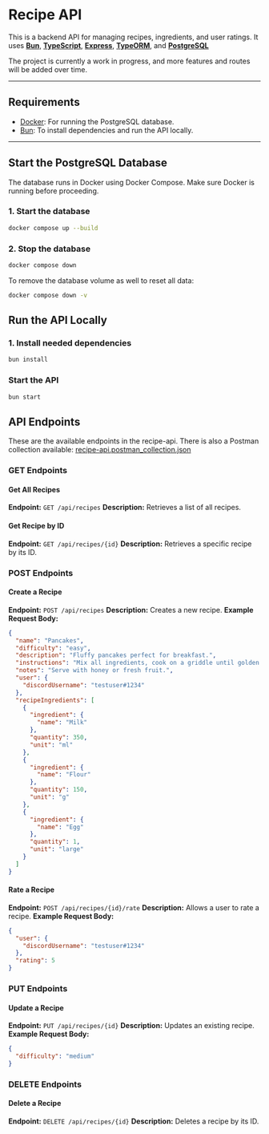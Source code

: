 # Recipe API

This is a backend API for managing recipes, ingredients, and user ratings. It uses **[Bun](https://bun.sh/)**, **[TypeScript](https://www.typescriptlang.org/)**, **[Express](https://expressjs.com/)**, **[TypeORM](https://typeorm.io/)**, and **[PostgreSQL](https://www.postgresql.org/)**

The project is currently a work in progress, and more features and routes will be added over time.

---

## Requirements

- [Docker](https://www.docker.com/): For running the PostgreSQL database.
- [Bun](https://bun.sh/): To install dependencies and run the API locally.

---

## Start the PostgreSQL Database

The database runs in Docker using Docker Compose. Make sure Docker is running before proceeding.

### 1. Start the database

```bash
docker compose up --build
```

### 2. Stop the database

```bash
docker compose down
```

To remove the database volume as well to reset all data:

```bash
docker compose down -v
```

## Run the API Locally

### 1. Install needed dependencies

```bash
bun install
```

### Start the API

```bash
bun start
```

## API Endpoints

These are the available endpoints in the recipe-api. There is also a Postman collection available: [recipe-api.postman_collection.json](https://github.com/shinisou-dev/recipe-api/blob/main/recipe-api.postman_collection.json)

### GET Endpoints

#### Get All Recipes

**Endpoint:** `GET /api/recipes`
**Description:** Retrieves a list of all recipes.

#### Get Recipe by ID

**Endpoint:** `GET /api/recipes/{id}`
**Description:** Retrieves a specific recipe by its ID.

### POST Endpoints

#### Create a Recipe

**Endpoint:** `POST /api/recipes`
**Description:** Creates a new recipe.
**Example Request Body:**

```json
{
  "name": "Pancakes",
  "difficulty": "easy",
  "description": "Fluffy pancakes perfect for breakfast.",
  "instructions": "Mix all ingredients, cook on a griddle until golden brown.",
  "notes": "Serve with honey or fresh fruit.",
  "user": {
    "discordUsername": "testuser#1234"
  },
  "recipeIngredients": [
    {
      "ingredient": {
        "name": "Milk"
      },
      "quantity": 350,
      "unit": "ml"
    },
    {
      "ingredient": {
        "name": "Flour"
      },
      "quantity": 150,
      "unit": "g"
    },
    {
      "ingredient": {
        "name": "Egg"
      },
      "quantity": 1,
      "unit": "large"
    }
  ]
}
```

#### Rate a Recipe

**Endpoint:** `POST /api/recipes/{id}/rate`
**Description:** Allows a user to rate a recipe.
**Example Request Body:**

```json
{
  "user": {
    "discordUsername": "testuser#1234"
  },
  "rating": 5
}
```

### PUT Endpoints

#### Update a Recipe

**Endpoint:** `PUT /api/recipes/{id}`
**Description:** Updates an existing recipe.
**Example Request Body:**

```json
{
  "difficulty": "medium"
}
```

### DELETE Endpoints

#### Delete a Recipe

**Endpoint:** `DELETE /api/recipes/{id}`
**Description:** Deletes a recipe by its ID.
